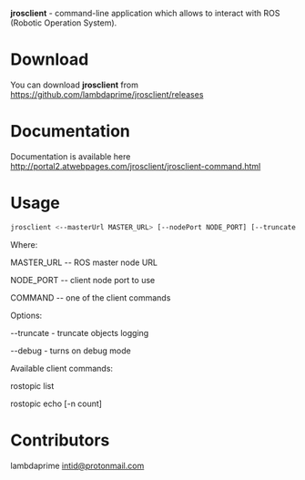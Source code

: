 **jrosclient** - command-line application which allows to interact with ROS (Robotic Operation System).

# Download

You can download **jrosclient** from <https://github.com/lambdaprime/jrosclient/releases>

# Documentation

Documentation is available here <http://portal2.atwebpages.com/jrosclient/jrosclient-command.html>

# Usage

```bash
jrosclient <--masterUrl MASTER_URL> [--nodePort NODE_PORT] [--truncate MAX_LENGTH] [--debug] <COMMAND> [args ...]
```

Where:

MASTER_URL -- ROS master node URL

NODE_PORT -- client node port to use

COMMAND -- one of the client commands

Options:

--truncate - truncate objects logging

--debug - turns on debug mode

Available client commands:

rostopic list

rostopic echo [-n count] <topicName> <topicType>

# Contributors

lambdaprime <intid@protonmail.com>
